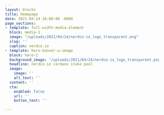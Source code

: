 ```yaml
---
layout: blocks
title: Homepage
date: 2021-04-24 16:00:00 -0600
page_sections:
- template: full-width-media-element
  block: media-1
  image: "/uploads/2021/04/24/nerdco-io_logo_transparent.png"
  slug: ''
  caption: nerdco.io
- template: hero-banner-w-image
  block: hero-2
  background_image: "/uploads/2021/04/24/nerdco-io_logo_transparent.png"
  headline: nerdco.io cardano stake pool
  image:
    image: ''
    alt_text: ''
  content: ''
  cta:
    enabled: false
    url: ''
    button_text: ''

---
```

